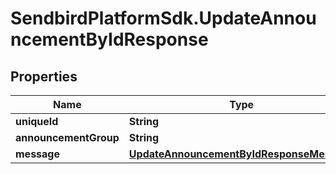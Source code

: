 # SendbirdPlatformSdk.UpdateAnnouncementByIdResponse

## Properties

Name | Type | Description | Notes
------------ | ------------- | ------------- | -------------
**uniqueId** | **String** |  | [optional] 
**announcementGroup** | **String** |  | [optional] 
**message** | [**UpdateAnnouncementByIdResponseMessage**](UpdateAnnouncementByIdResponseMessage.md) |  | [optional] 


